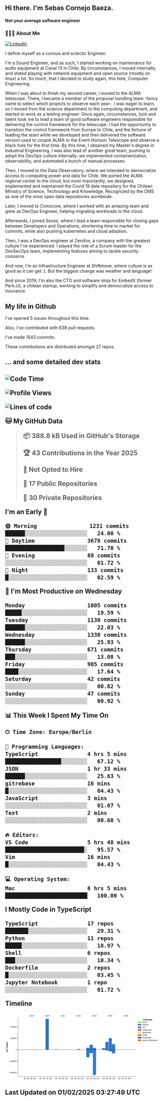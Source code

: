 <h2> Hi there.  I'm Sebas Cornejo Baeza.</h2>
<h4> Not your average software engineer</h4>
<h3> 👨🏻‍💻 About Me </h3>
<a href="http://linkedin.com/in/sebastian-cornejo-baeza/"><img alt="LinkedIn" src="https://img.shields.io/badge/Sebas%20Cornejo%20-informational?style=appveyor&logo=linkedin"></a>


I define myself as a curious and eclectic Engineer.

I'm a Sound Engineer, and as such, I started working on maintenance for audio equipment at Canal 13 in Chile.
By circumstances, I moved internally, and stated playing with network equipment and open source (mostly on linux) 
a lot. So much, that I decided to study again, this time, Computer Engineering.

When I was about to finish my second career, I moved to the ALMA telescope. There, I became a member of the proposal handling team
-fancy name to select which projects to observe each year-. 
I was eager to learn, so I moved from the science department to the computing department, and started to work as 
a testing engineer. Once again, circumstances, luck and talent took me to lead a team of good software engineers 
responsible for delivering the control framework for the telescope. I had the opportunity to transition the control framework from
Europe to Chile, and the fortune of leading the team while we developed and then delivered the software
version used to couple ALMA to the Event Horizon Telescope and observe a black hole for the first time.
By this time, I obtained my Master's degree in Industrial Engineering.
I was also lead of another great team, pushing to adopt the DevOps culture internally: we implemented containerization, observability, and automated a bunch of manual processes.

Then, I moved to the Data Observatory, where we intended to democratize access to computing power
and data for Chile. We ported the ALMA regional center to the cloud, but most importantly, we designed, implemented
and maintained the Covid 19 date repository for the Chilean Ministry of Science, Technology and Knowledge, Recognized by the OMS as one of the most open
data repositories worldwide.

Later, I moved to Comscore, where I worked with an amazing team and grew as DevOps Engineer, helping migrating workloads to the cloud.

Afterwards, I joined Sovos, where I lead a team responsible for closing gaps between Developers and Operations, shortening time to market for commits, while
also pushing kubernetes and cloud adoption.

Then, I was a DevOps engineer at Zerofox, a company with the greatest culture I've experienced. I played the role of a Scrum master for the DevSecOps team,
implementing features aiming to tackle security concerns.

And now, I'm an Infrastructure Engineer at Shiftmove, where culture is as good as it can get :). But the biggest change was weather and language!
 
And since 2019, I'm also the CTO and software ninja for EmbedX (former Perk.cl), a chilean startup, working to simplify and democratize access to insurance.

<h2> My life in Github </h2>

I've opened 5 issues throughout this time.

Also, I've contributed with 638 pull requests.

I've made 1543 commits.

These contributions are distributed amongst 27 repos.

<h2>... and some detailed dev stats<h2>

<!--START_SECTION:waka-->
![Code Time](http://img.shields.io/badge/Code%20Time-999%20hrs%209%20mins-blue)

![Profile Views](http://img.shields.io/badge/Profile%20Views-0-blue)

![Lines of code](https://img.shields.io/badge/From%20Hello%20World%20I%27ve%20Written-1.2%20million%20lines%20of%20code-blue)

**🐱 My GitHub Data** 

> 📦 388.8 kB Used in GitHub's Storage 
 > 
> 🏆 43 Contributions in the Year 2025
 > 
> 🚫 Not Opted to Hire
 > 
> 📜 17 Public Repositories 
 > 
> 🔑 30 Private Repositories 
 > 
**I'm an Early 🐤** 

```text
🌞 Morning                1231 commits        ██████░░░░░░░░░░░░░░░░░░░   24.00 % 
🌆 Daytime                3678 commits        ██████████████████░░░░░░░   71.70 % 
🌃 Evening                88 commits          ░░░░░░░░░░░░░░░░░░░░░░░░░   01.72 % 
🌙 Night                  133 commits         █░░░░░░░░░░░░░░░░░░░░░░░░   02.59 % 
```
📅 **I'm Most Productive on Wednesday** 

```text
Monday                   1005 commits        █████░░░░░░░░░░░░░░░░░░░░   19.59 % 
Tuesday                  1130 commits        ██████░░░░░░░░░░░░░░░░░░░   22.03 % 
Wednesday                1330 commits        ██████░░░░░░░░░░░░░░░░░░░   25.93 % 
Thursday                 671 commits         ███░░░░░░░░░░░░░░░░░░░░░░   13.08 % 
Friday                   905 commits         ████░░░░░░░░░░░░░░░░░░░░░   17.64 % 
Saturday                 42 commits          ░░░░░░░░░░░░░░░░░░░░░░░░░   00.82 % 
Sunday                   47 commits          ░░░░░░░░░░░░░░░░░░░░░░░░░   00.92 % 
```


📊 **This Week I Spent My Time On** 

```text
🕑︎ Time Zone: Europe/Berlin

💬 Programming Languages: 
TypeScript               4 hrs 5 mins        █████████████████░░░░░░░░   67.12 % 
JSON                     1 hr 33 mins        ██████░░░░░░░░░░░░░░░░░░░   25.63 % 
gitrebase                16 mins             █░░░░░░░░░░░░░░░░░░░░░░░░   04.43 % 
JavaScript               3 mins              ░░░░░░░░░░░░░░░░░░░░░░░░░   01.07 % 
Text                     2 mins              ░░░░░░░░░░░░░░░░░░░░░░░░░   00.68 % 

🔥 Editors: 
VS Code                  5 hrs 48 mins       ████████████████████████░   95.57 % 
Vim                      16 mins             █░░░░░░░░░░░░░░░░░░░░░░░░   04.43 % 

💻 Operating System: 
Mac                      6 hrs 5 mins        █████████████████████████   100.00 % 
```

**I Mostly Code in TypeScript** 

```text
TypeScript               17 repos            ███████░░░░░░░░░░░░░░░░░░   29.31 % 
Python                   11 repos            █████░░░░░░░░░░░░░░░░░░░░   18.97 % 
Shell                    6 repos             ███░░░░░░░░░░░░░░░░░░░░░░   10.34 % 
Dockerfile               2 repos             █░░░░░░░░░░░░░░░░░░░░░░░░   03.45 % 
Jupyter Notebook         1 repo              ░░░░░░░░░░░░░░░░░░░░░░░░░   01.72 % 
```



**Timeline**

![Lines of Code chart](https://raw.githubusercontent.com/scornejob/scornejob/master/assets/bar_graph.png)


 Last Updated on 01/02/2025 03:27:49 UTC
<!--END_SECTION:waka-->
